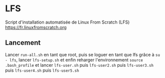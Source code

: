# LFS
Script d'installation automatisée de Linux From Scratch (LFS)
https://fr.linuxfromscratch.org

## Lancement
Lancer `run-all.sh` en tant que root, puis se loguer en tant que lfs grâce à `su - lfs`, lancer `lfs-setup.sh` et enfin reharger l'environnement `source .bash_profile` et lancer `lfs-user.sh` puis `lfs-user2.sh` puis `lfs-user3.sh` puis `lfs-user4.sh` puis `lfs-user5.sh`
